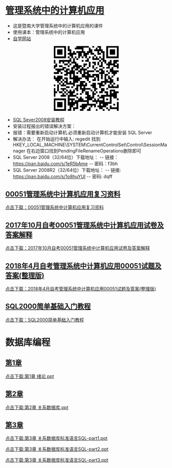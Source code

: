 # [管理系统中的计算机应用](https://github.com/scutcyr/jida_teaching/tree/master/guanlixitong)
- 这是暨南大学管理系统中的计算机应用的课件
- 使用课本：管理系统中的计算机应用
- [自学网站](https://www.51zxw.net/list.aspx?cid=492)

<p align="center"><img width="40%" src="https://github.com/scutcyr/jida_teaching/blob/master/guanlixitong/guanlixitong.png" /></p>

- [SQL Sever2008安装教程](https://mp.weixin.qq.com/s/I6tS1hQzOOJYj5Cf2Wfraw)
- 安装过程报出的错误解决方案：
- 报错：需要重新启动计算机.必须重新启动计算机才能安装 SQL Server
- 解决办法：
在开始运行中输入: regedit
找到HKEY_LOCAL_MACHINE\SYSTEM\CurrentControlSet\Control\SessionManager 
在右边窗口找到PendingFileRenameOperations删除即可
- SQL Server 2008（32/64位）下载地址：
-- 链接：https://pan.baidu.com/s/1eR5bAme 
-- 密码：f3bh
- SQL Server 2008R2（32/64位）下载地址：
-- 链接: https://pan.baidu.com/s/1o8huYUI 
-- 密码: dqff


## [00051管理系统中计算机应用复习资料](https://github.com/scutcyr/jida_teaching/blob/master/guanlixitong/00051%E7%AE%A1%E7%90%86%E7%B3%BB%E7%BB%9F%E4%B8%AD%E8%AE%A1%E7%AE%97%E6%9C%BA%E5%BA%94%E7%94%A8%E5%A4%8D%E4%B9%A0%E8%B5%84%E6%96%99.doc)
[点击下载：00051管理系统中计算机应用复习资料](https://github.com/scutcyr/jida_teaching/raw/master/guanlixitong/00051%E7%AE%A1%E7%90%86%E7%B3%BB%E7%BB%9F%E4%B8%AD%E8%AE%A1%E7%AE%97%E6%9C%BA%E5%BA%94%E7%94%A8%E5%A4%8D%E4%B9%A0%E8%B5%84%E6%96%99.doc)

## [2017年10月自考00051管理系统中计算机应用试卷及答案解释](https://github.com/scutcyr/jida_teaching/blob/master/guanlixitong/2017%E5%B9%B410%E6%9C%88%E8%87%AA%E8%80%8300051%E7%AE%A1%E7%90%86%E7%B3%BB%E7%BB%9F%E4%B8%AD%E8%AE%A1%E7%AE%97%E6%9C%BA%E5%BA%94%E7%94%A8%E8%AF%95%E5%8D%B7%E5%8F%8A%E7%AD%94%E6%A1%88%E8%A7%A3%E9%87%8A.doc)
[点击下载：2017年10月自考00051管理系统中计算机应用试卷及答案解释](https://github.com/scutcyr/jida_teaching/raw/master/guanlixitong/2017%E5%B9%B410%E6%9C%88%E8%87%AA%E8%80%8300051%E7%AE%A1%E7%90%86%E7%B3%BB%E7%BB%9F%E4%B8%AD%E8%AE%A1%E7%AE%97%E6%9C%BA%E5%BA%94%E7%94%A8%E8%AF%95%E5%8D%B7%E5%8F%8A%E7%AD%94%E6%A1%88%E8%A7%A3%E9%87%8A.doc)

## [2018年4月自考管理系统中计算机应用00051试题及答案(整理版)](https://github.com/scutcyr/jida_teaching/blob/master/guanlixitong/2018%E5%B9%B44%E6%9C%88%E8%87%AA%E8%80%83%E7%AE%A1%E7%90%86%E7%B3%BB%E7%BB%9F%E4%B8%AD%E8%AE%A1%E7%AE%97%E6%9C%BA%E5%BA%94%E7%94%A800051%E8%AF%95%E9%A2%98%E5%8F%8A%E7%AD%94%E6%A1%88(%E6%95%B4%E7%90%86%E7%89%88).doc)
[点击下载：2018年4月自考管理系统中计算机应用00051试题及答案(整理版)](https://github.com/scutcyr/jida_teaching/raw/master/guanlixitong/2018%E5%B9%B44%E6%9C%88%E8%87%AA%E8%80%83%E7%AE%A1%E7%90%86%E7%B3%BB%E7%BB%9F%E4%B8%AD%E8%AE%A1%E7%AE%97%E6%9C%BA%E5%BA%94%E7%94%A800051%E8%AF%95%E9%A2%98%E5%8F%8A%E7%AD%94%E6%A1%88(%E6%95%B4%E7%90%86%E7%89%88).doc)


## [SQL2000简单基础入门教程](https://github.com/scutcyr/jida_teaching/blob/master/guanlixitong/SQL2000%E7%AE%80%E5%8D%95%E5%9F%BA%E7%A1%80%E5%85%A5%E9%97%A8%E6%95%99%E7%A8%8B.doc)
[点击下载：SQL2000简单基础入门教程](https://github.com/scutcyr/jida_teaching/raw/master/guanlixitong/SQL2000%E7%AE%80%E5%8D%95%E5%9F%BA%E7%A1%80%E5%85%A5%E9%97%A8%E6%95%99%E7%A8%8B.doc)

# 数据库编程
## [第1章](https://raw.githubusercontent.com/scutcyr/jida_teaching/master/shujvku/%E7%AC%AC1%E7%AB%A0%20%E7%BB%AA%E8%AE%BA.ppt)
  [点击下载:第1章 绪论.ppt](https://raw.githubusercontent.com/scutcyr/jida_teaching/master/shujvku/%E7%AC%AC1%E7%AB%A0%20%E7%BB%AA%E8%AE%BA.ppt)
## [第2章](https://raw.githubusercontent.com/scutcyr/jida_teaching/master/shujvku/%E7%AC%AC2%E7%AB%A0%20%E5%85%B3%E7%B3%BB%E6%95%B0%E6%8D%AE%E5%BA%93.ppt)
  [点击下载:第2章 关系数据库.ppt](https://raw.githubusercontent.com/scutcyr/jida_teaching/master/shujvku/%E7%AC%AC2%E7%AB%A0%20%E5%85%B3%E7%B3%BB%E6%95%B0%E6%8D%AE%E5%BA%93.ppt)
## [第3章](https://github.com/scutcyr/jida_teaching/raw/master/shujvku/%E7%AC%AC3%E7%AB%A0%20%E5%85%B3%E7%B3%BB%E6%95%B0%E6%8D%AE%E5%BA%93%E6%A0%87%E5%87%86%E8%AF%AD%E8%A8%80SQL-part2.ppt)
  [点击下载:第3章 关系数据库标准语言SQL-part1.ppt](https://github.com/scutcyr/jida_teaching/raw/master/shujvku/%E7%AC%AC3%E7%AB%A0%20%E5%85%B3%E7%B3%BB%E6%95%B0%E6%8D%AE%E5%BA%93%E6%A0%87%E5%87%86%E8%AF%AD%E8%A8%80SQL-part1.ppt)
  
  [点击下载:第3章 关系数据库标准语言SQL-part2.ppt](https://github.com/scutcyr/jida_teaching/raw/master/shujvku/%E7%AC%AC3%E7%AB%A0%20%E5%85%B3%E7%B3%BB%E6%95%B0%E6%8D%AE%E5%BA%93%E6%A0%87%E5%87%86%E8%AF%AD%E8%A8%80SQL-part2.ppt)
  
  [点击下载:第3章 关系数据库标准语言SQL-part3.ppt](https://github.com/scutcyr/jida_teaching/raw/master/shujvku/%E7%AC%AC3%E7%AB%A0%20%E5%85%B3%E7%B3%BB%E6%95%B0%E6%8D%AE%E5%BA%93%E6%A0%87%E5%87%86%E8%AF%AD%E8%A8%80SQL-part3.ppt)




